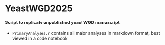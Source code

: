 # YeastWGD2025

#### Script to replicate unpublished yeast WGD manuscript

- `PrimaryAnalyses.r` contains all major analyses in markdown format, best viewed in a code notebook
